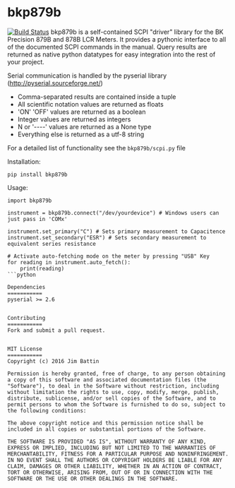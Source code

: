 bkp879b
=======
[![Build Status](https://travis-ci.org/jimbattin/bkp879b.svg?branch=master)](https://travis-ci.org/jimbattin/bkp879b)
bkp879b is a self-contained SCPI "driver" library for the BK Precision 879B and 878B LCR Meters. It provides a pythonic interface to all of the documented SCPI commands in the manual.  Query results are returned as native python datatypes for easy integration into the rest of your project.

Serial communication is handled by the pyserial library (http://pyserial.sourceforge.net/)

- Comma-separated results are contained inside a tuple
- All scientific notation values are returned as floats
- 'ON' 'OFF' values are returned as a boolean
- Integer values are returned as integers
- N or '----' values are returned as a None type
- Everything else is returned as a utf-8 string

For a detailed list of functionality see the `bkp879b/scpi.py` file

Installation:

    pip install bkp879b

Usage:

```
import bkp879b

instrument = bkp879b.connect("/dev/yourdevice") # Windows users can just pass in 'COMx'

instrument.set_primary("C") # Sets primary measurement to Capacitence
instrument.set_secondary("ESR") # Sets secondary measurement to equivalent series resistance

# Activate auto-fetching mode on the meter by pressing "USB" Key
for reading in instrument.auto_fetch():
	print(reading)
```python

Dependencies
===========
pyserial >= 2.6


Contributing
===========
Fork and submit a pull request.


MIT License
===========
Copyright (c) 2016 Jim Battin

Permission is hereby granted, free of charge, to any person obtaining a copy of this software and associated documentation files (the "Software"), to deal in the Software without restriction, including without limitation the rights to use, copy, modify, merge, publish, distribute, sublicense, and/or sell copies of the Software, and to permit persons to whom the Software is furnished to do so, subject to the following conditions:

The above copyright notice and this permission notice shall be included in all copies or substantial portions of the Software.

THE SOFTWARE IS PROVIDED "AS IS", WITHOUT WARRANTY OF ANY KIND, EXPRESS OR IMPLIED, INCLUDING BUT NOT LIMITED TO THE WARRANTIES OF MERCHANTABILITY, FITNESS FOR A PARTICULAR PURPOSE AND NONINFRINGEMENT. IN NO EVENT SHALL THE AUTHORS OR COPYRIGHT HOLDERS BE LIABLE FOR ANY CLAIM, DAMAGES OR OTHER LIABILITY, WHETHER IN AN ACTION OF CONTRACT, TORT OR OTHERWISE, ARISING FROM, OUT OF OR IN CONNECTION WITH THE SOFTWARE OR THE USE OR OTHER DEALINGS IN THE SOFTWARE.
